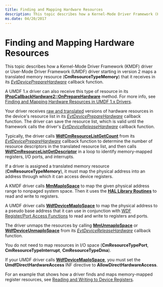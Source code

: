 ```yaml
---
title: Finding and Mapping Hardware Resources
description: This topic describes how a Kernel-Mode Driver Framework (KMDF) driver or User-Mode Driver Framework (UMDF) driver starting in version 2 maps a translated memory resource (CmResourceTypeMemory) that it receives in its EvtDevicePrepareHardware callback function.
ms.date: 04/20/2017
---
```


# Finding and Mapping Hardware Resources


This topic describes how a Kernel-Mode Driver Framework (KMDF) driver or User-Mode Driver Framework (UMDF) driver starting in version 2 maps a translated memory resource (**CmResourceTypeMemory**) that it receives in its [*EvtDevicePrepareHardware*](/windows-hardware/drivers/ddi/wdfdevice/nc-wdfdevice-evt_wdf_device_prepare_hardware) callback function.

A UMDF 1.x driver can also receive this type of resource in its [**IPnpCallbackHardware2::OnPrepareHardware**](/windows-hardware/drivers/ddi/wudfddi/nf-wudfddi-ipnpcallbackhardware2-onpreparehardware) method. For more info, see [Finding and Mapping Hardware Resources in UMDF 1.x Drivers](finding-and-mapping-hardware-resources-in-umdf-1-x-drivers.md).

Your driver receives [raw and translated](raw-and-translated-resources.md) versions of hardware resources in the device's resource list in its [*EvtDevicePrepareHardware*](/windows-hardware/drivers/ddi/wdfdevice/nc-wdfdevice-evt_wdf_device_prepare_hardware) callback function. The driver can save the resource list, which is valid until the framework calls the driver's [*EvtDeviceReleaseHardware*](/windows-hardware/drivers/ddi/wdfdevice/nc-wdfdevice-evt_wdf_device_release_hardware) callback function.

Typically, the driver calls [**WdfCmResourceListGetCount**](/windows-hardware/drivers/ddi/wdfresource/nf-wdfresource-wdfcmresourcelistgetcount) from its [*EvtDevicePrepareHardware*](/windows-hardware/drivers/ddi/wdfdevice/nc-wdfdevice-evt_wdf_device_prepare_hardware) callback function to determine the number of resource descriptors in the translated resource list, and then calls [**WdfCmResourceListGetDescriptor**](/windows-hardware/drivers/ddi/wdfresource/nf-wdfresource-wdfcmresourcelistgetdescriptor) in a loop to identify memory-mapped registers, I/O ports, and interrupts.

If a driver is assigned a translated memory resource (**CmResourceTypeMemory**), it must map the physical address into an address through which it can access device registers.

A KMDF driver calls [**MmMapIoSpace**](/windows-hardware/drivers/ddi/wdm/nf-wdm-mmmapiospace) to map the given physical address range to nonpaged system space. Then it uses the [**HAL Library Routines**](/previous-versions/windows/hardware/drivers/ff546644(v=vs.85)) to read and write to registers.

A UMDF driver calls [**WdfDeviceMapIoSpace**](/windows-hardware/drivers/ddi/wdfdevice/nf-wdfdevice-wdfdevicemapiospace) to map the physical address to a pseudo base address that it can use in conjunction with [WDF Register/Port Access Functions](/windows-hardware/drivers/ddi/wdfhwaccess/) to read and write to registers and ports.

The driver unmaps the resources by calling [**MmUnmapIoSpace**](/windows-hardware/drivers/ddi/wdm/nf-wdm-mmunmapiospace) or [**WdfDeviceUnmapIoSpace**](/windows-hardware/drivers/ddi/wdfdevice/nf-wdfdevice-wdfdeviceunmapiospace) from its [*EvtDeviceReleaseHardware*](/windows-hardware/drivers/ddi/wdfdevice/nc-wdfdevice-evt_wdf_device_release_hardware) callback function.

You do not need to map resources in I/O space (**CmResourceTypePort**, **CmResourceTypeInterrupt**, **CmResourceTypeDma**).

If your UMDF driver calls [**WdfDeviceMapIoSpace**](/windows-hardware/drivers/ddi/wdfdevice/nf-wdfdevice-wdfdevicemapiospace), you must set the **UmdfDirectHardwareAccess** INF directive to **AllowDirectHardwareAccess**.

For an example that shows how a driver finds and maps memory-mapped register resources, see [Reading and Writing to Device Registers](reading-and-writing-to-device-registers.md).

 

